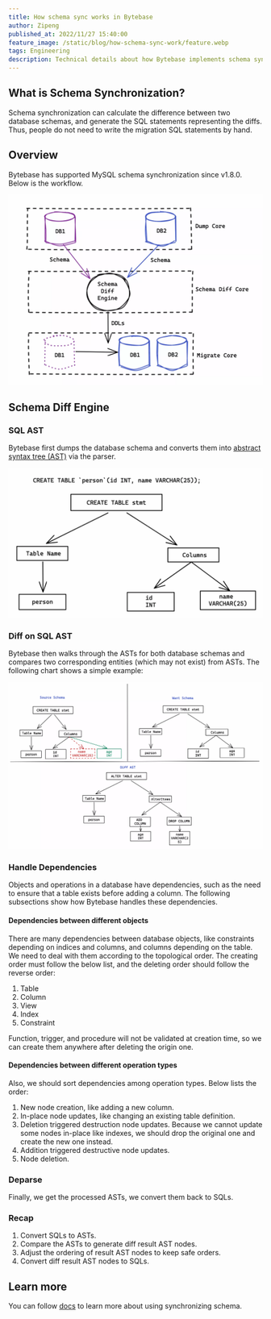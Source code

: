 ```yaml
---
title: How schema sync works in Bytebase
author: Zipeng
published_at: 2022/11/27 15:40:00
feature_image: /static/blog/how-schema-sync-work/feature.webp
tags: Engineering
description: Technical details about how Bytebase implements schema synchronization for MySQL.
---
```


## What is Schema Synchronization?

Schema synchronization can calculate the difference between two database schemas, and generate the SQL statements representing the diffs. Thus, people do not need to write the migration SQL statements by hand.

## Overview

Bytebase has supported MySQL schema synchronization since v1.8.0. Below is the workflow.

![schema-diff-data-flow](/static/blog/how-schema-sync-work/schema-diff-data-flow.webp)

## Schema Diff Engine

### SQL AST

Bytebase first dumps the database schema and converts them into [abstract syntax tree (AST)](https://en.m.wikipedia.org/wiki/Abstract_syntax_tree) via the parser.

![SQL-AST](/static/blog/how-schema-sync-work/sql-ast.webp)

### Diff on SQL AST

Bytebase then walks through the ASTs for both database schemas and compares two corresponding entities (which may not exist) from ASTs. The following chart shows a simple example:

![diff-on-sql-ast](/static/blog/how-schema-sync-work/diff-on-sql-ast.webp)

### Handle Dependencies

Objects and operations in a database have dependencies, such as the need to ensure that a table exists before adding a column. The following subsections show how Bytebase handles these dependencies.

#### Dependencies between different objects

There are many dependencies between database objects, like constraints depending on indices and columns, and columns depending on the table. We need to deal with them according to the topological order. The creating order must follow the below list, and the deleting order should follow the reverse order:

1. Table
2. Column
3. View
4. Index
5. Constraint

Function, trigger, and procedure will not be validated at creation time, so we can create them anywhere after deleting the origin one.

#### Dependencies between different operation types

Also, we should sort dependencies among operation types. Below lists the order:

1. New node creation, like adding a new column.
2. In-place node updates, like changing an existing table definition.
3. Deletion triggered destruction node updates. Because we cannot update some nodes in-place like indexes, we should drop the original one and create the new one instead.
4. Addition triggered destructive node updates.
5. Node deletion.

### Deparse

Finally, we get the processed ASTs, we convert them back to SQLs.

### Recap

1. Convert SQLs to ASTs.
2. Compare the ASTs to generate diff result AST nodes.
3. Adjust the ordering of result AST nodes to keep safe orders.
4. Convert diff result AST nodes to SQLs.

## Learn more

You can follow [docs](/docs/change-database/synchronize-schema) to learn more about using synchronizing schema.
